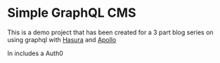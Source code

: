 # Simple GraphQL CMS

This is a demo project that has been created for a 3 part blog series on using graphql with [Hasura](hasura-home)
and [Apollo](apollo-home)

In includes a Auth0


[hasura-home]: https://hasura.io/

[apollo-home]: https://www.apollographql.com/